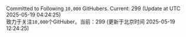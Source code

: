Committed to Following `10,000` GitHubers. Current: <!-- FOLLOWING_COUNT -->299<!-- FOLLOWING_COUNT --> (Update at UTC <!-- LAST_UPDATED -->2025-05-19 04:24:25<!-- LAST_UPDATED -->)<br>
致力于关注`10,000`个GitHuber。当前：<!-- FOLLOWING_COUNT -->299<!-- FOLLOWING_COUNT --> (更新于北京时间 <!-- LAST_UPDATED_CST -->2025-05-19 12:24:25<!-- LAST_UPDATED_CST -->)
